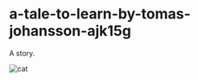 # a-tale-to-learn-by-tomas-johansson-ajk15g
A story.

![cat](http://www.pngimg.com/upload/cat_PNG1631.png)
